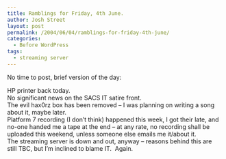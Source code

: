 ```yaml
---
title: Ramblings for Friday, 4th June.
author: Josh Street
layout: post
permalink: /2004/06/04/ramblings-for-friday-4th-june/
categories:
  - Before WordPress
tags:
  - streaming server
---
```

No time to post, brief version of the day:

HP printer back today.  
No significant news on the SACS IT satire front.  
The evil hax0rz box has been removed &#8211; I was planning on writing a song about it, maybe later.  
Platform 7 recording (I don&#8217;t think) happened this week, I got their late, and no-one handed me a tape at the end &#8211; at any rate, no recording shall be uploaded this weekend, unless someone else emails me it/about it.  
The streaming server is down and out, anyway &#8211; reasons behind this are still TBC, but I&#8217;m inclined to blame IT.&nbsp; Again.
